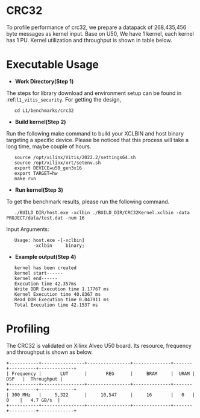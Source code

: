 CRC32
========

To profile performance of crc32, we prepare a datapack of 268,435,456 byte messages as kernel input.
Base on U50, We have 1 kernel, each kernel has 1 PU.
Kernel utilization and throughput is shown in table below.

Executable Usage
================

* **Work Directory(Step 1)**

The steps for library download and environment setup can be found in :ref:`l1_vitis_security`. For getting the design,

```
   cd L1/benchmarks/crc32
```

* **Build kernel(Step 2)**

Run the following make command to build your XCLBIN and host binary targeting a specific device. Please be noticed that this process will take a long time, maybe couple of hours.

```
   source /opt/xilinx/Vitis/2022.2/settings64.sh
   source /opt/xilinx/xrt/setenv.sh
   export DEVICE=u50_gen3x16
   export TARGET=hw
   make run 
```

* **Run kernel(Step 3)**

To get the benchmark results, please run the following command.

```
   ./BUILD_DIR/host.exe -xclbin ./BUILD_DIR/CRC32Kernel.xclbin -data PROJECT/data/test.dat -num 16
```

Input Arguments:

```
   Usage: host.exe -[-xclbin]
          -xclbin     binary;
```

* **Example output(Step 4)**

```
   kernel has been created
   kernel start------
   kernel end------
   Execution time 42.357ms
   Write DDR Execution time 1.17767 ms
   Kernel Execution time 40.8367 ms
   Read DDR Execution time 0.047911 ms
   Total Execution time 42.1537 ms
```


Profiling 
=========

The CRC32 is validated on Xilinx Alveo U50 board. 
Its resource, frequency and throughput is shown as below.

    +-----------+----------------+----------------+--------------+-------+----------+-------------+
    | Frequency |       LUT      |       REG      |     BRAM     |  URAM |    DSP   |  Throughput |
    +-----------+----------------+----------------+--------------+-------+----------+-------------+
    | 300 MHz   |     5,322      |     10,547     |     16       |   0   |     0    |   4.7 GB/s  |
    +-----------+----------------+----------------+--------------+-------+----------+-------------+

